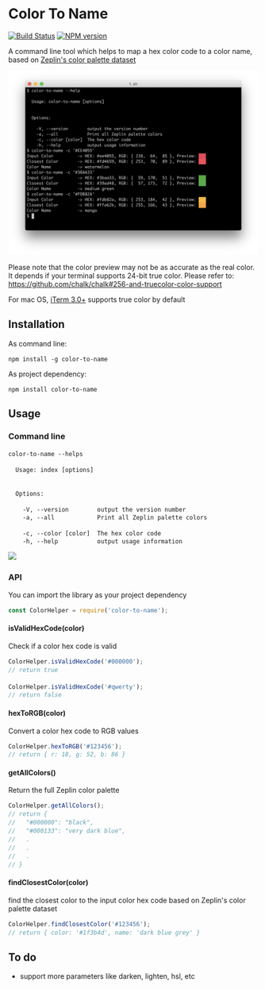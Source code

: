 Color To Name
=======

[![Build Status](https://travis-ci.org/stanleyfok/color-to-name.png?branch=master)](https://travis-ci.org/stanleyfok/color-to-name)
[![NPM version](https://img.shields.io/npm/v/color-to-name.svg)](https://www.npmjs.com/package/color-to-name)

A command line tool which helps to map a hex color code to a color name, based on [Zeplin's color palette dataset](https://github.com/zeplin/zeplin-palette)

<img src="https://raw.githubusercontent.com/stanleyfok/color-to-name/master/imgs/highlight.png"/>

Please note that the color preview may not be as accurate as the real color. It depends if your terminal supports 24-bit true color. Please refer to: https://github.com/chalk/chalk#256-and-truecolor-color-support

For mac OS, [iTerm 3.0+](https://www.iterm2.com/version3.html) supports true color by default

## Installation

As command line:
```
npm install -g color-to-name
```

As project dependency:
```
npm install color-to-name
```

## Usage

### Command line

```
color-to-name --helps

  Usage: index [options]


  Options:

    -V, --version        output the version number
    -a, --all            Print all Zeplin palette colors

    -c, --color [color]  The hex color code
    -h, --help           output usage information
```

<img src="https://raw.githubusercontent.com/stanleyfok/color-to-name/master/imgs/usage.png"/>

### API

You can import the library as your project dependency

```js
const ColorHelper = require('color-to-name');
```

#### isValidHexCode(color)

Check if a color hex code is valid

```js
ColorHelper.isValidHexCode('#000000');
// return true

ColorHelper.isValidHexCode('#qwerty');
// return false
```

#### hexToRGB(color)

Convert a color hex code to RGB values

```js
ColorHelper.hexToRGB('#123456');
// return { r: 18, g: 52, b: 86 }
```

#### getAllColors()

Return the full Zeplin color palette
```js
ColorHelper.getAllColors();
// return {
//   "#000000": "black",
//   "#000133": "very dark blue",
//   .
//   .
//   .
// }
```

#### findClosestColor(color)

find the closest color to the input color hex code based on Zeplin's color palette dataset

```js
ColorHelper.findClosestColor('#123456');
// return { color: '#1f3b4d', name: 'dark blue grey' }
```

## To do

* support more parameters like darken, lighten, hsl, etc
